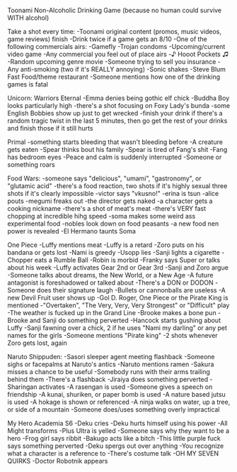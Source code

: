 Toonami Non-Alcoholic Drinking Game
(because no human could survive WITH alcohol)
 
Take a shot every time:
-Toonami original content (promos, music videos, game reviews) finish
-Drink twice if a game gets an 8/10
-One of the following commercials airs:
    -Gamefly
    -Trojan condoms
    -Upcoming/current video game
    -Any commercial you feel out of place airs
    -♪ Hooot Pockets ♫
    -Random upcoming genre movie
    -Someone trying to sell you insurance
    -Any anti-smoking (two if it's REALLY annoying)
    -Sonic shakes
    -Steve Blum Fast Food/theme restaurant
-Someone mentions how one of the drinking games is fatal

Unicorn: Warriors Eternal
-Emma denies being gothic elf chick
-Buddha Boy looks particularly high
-there's a shot focusing on Foxy Lady's bunda
-some English Bobbies show up just to get wrecked
-finish your drink if there's a random tragic twist in the last 5 minutes, then go get the rest of your drinks and finish those if it still hurts

Primal
-something starts bleeding that wasn't bleeding before
-A creature gets eaten
-Spear thinks bout his family
-Spear is tired of Fang's shit
-Fang has bedroom eyes
-Peace and calm is suddenly interrupted
-Someone or something roars

Food Wars:
-someone says "delicious", "umami", "gastronomy", or  "glutamic acid"
-there's a food reaction, two shots if it's highly sexual three shots if it's clearly impossible
-victor says "vkusno!"
-erina is tsun
-alice pouts
-megumi freaks out
-the director gets naked
-a character gets a cooking nickname
-there's a shot of meat's meat
-there's VERY fast chopping at incredible hihg speed
-soma makes some weird ass experimental food
-nobles look down on food peasants
-a new food nen power is revealed
-El Hermano taunts Soma

One Piece
-Luffy mentions meat
-Luffy is a retard
-Zoro puts on his bandana or gets lost
-Nami is greedy
-Usopp lies
-Sanji lights a cigarette
-Chopper eats a Rumble Ball
-Robin is morbid
-Franky says Super or talks about his week
-Luffy activates Gear 2nd or Gear 3rd
-Sanji and Zoro argue
-Someone talks about dreams, the New World, or a New Age
-A future antagonist is foreshadowed or talked about
-There's a DON or DODON
-Someone does their signature laugh
-Bullets or cannonballs are useless
-A new Devil Fruit user shows up
-Gol D. Roger, One Piece or the Pirate King is mentioned
-"Overtaken", "The Very, Very, Very Strongest" or "Difficult" play
-The weather is fucked up in the Grand Line
-Brooke makes a bone pun
-Brooke and Sanji do something perverted
-Hancock starts gushing about Luffy
-Sanji fawning over a chick, 2 if he uses "Nami my darling" or any pet names for the girls
-Someone mentions "Pirate king"
-2 shots whenever Zoro gets lost, again

Naruto Shippuden:
-Sasori sleeper agent meeting flashback
-Someone sighs or facepalms at Naruto's antics
-Naruto mentions ramen
-Sakura misses a chance to be useful
-Somebody runs with their arms trailing behind them
-There's a flashback
-Jiraiya does something perverted
-Sharingan activates
-A rasengan is used
-Someone gives a speech on friendship
-A kunai, shuriken, or paper bomb is used
-A nature based jutsu is used
-A hokage is shown or referenced
-A ninja walks on water, up a tree, or side of a mountain
-Someone does/uses something overly impractical


My Hero Academia S6
-Deku cries
-Deku hurts himself using his power
-All Might transforms
-Plus Ultra is yelled
-Someone says why they want to be a hero
-Frog girl says ribbit
-Bakugo acts like a bitch
-This little purple fuck says something perverted
-Deku spergs out over anything
-You recognize what a character is a reference to
-There's costume talk
-OH MY SEVEN QUIRKS
-Doctor Robotnik appears